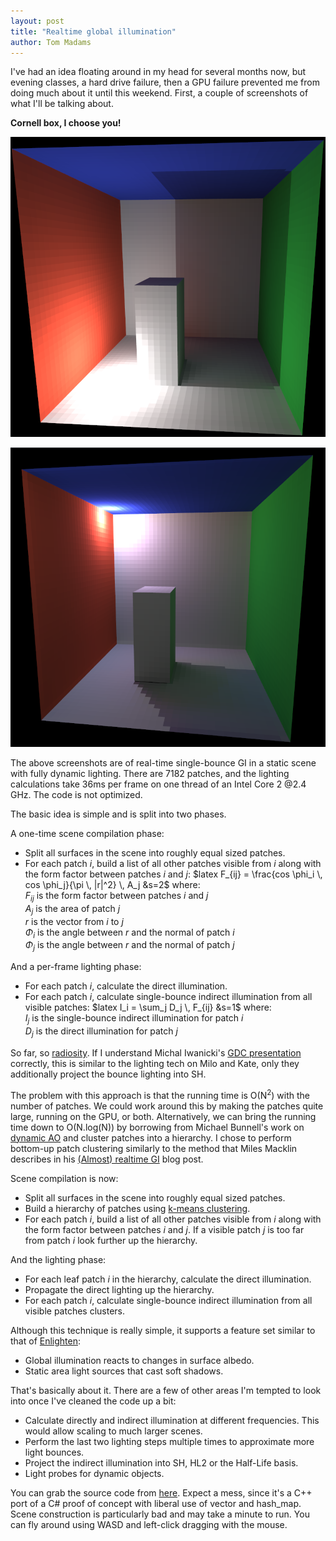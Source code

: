 ```yaml
---
layout: post
title: "Realtime global illumination"
author: Tom Madams
---
```


I've had an idea floating around in my head for several months now, but evening classes, a hard drive failure, then a GPU failure prevented me from doing much about it until this weekend. First, a couple of screenshots of what I'll be talking about.

__Cornell box, I choose you!__

[![alt text](/assets/imgs/2011/04/gi1.png)](/assets/imgs/2011/04/gi1.png)

[![alt text](/assets/imgs/2011/04/gi2.png)](/assets/imgs/2011/04/gi2.png)

The above screenshots are of real-time single-bounce GI in a static scene with fully dynamic lighting. There are 7182 patches, and the lighting calculations take 36ms per frame on one thread of an Intel Core 2 @2.4 GHz. The code is not optimized.

The basic idea is simple and is split into two phases.

A one-time scene compilation phase:
 - Split all surfaces in the scene into roughly equal sized patches.
 - For each patch _i_, build a list of all other patches visible from _i_ along with the form factor between patches _i_ and _j_:
          $latex F_{ij} = \frac{cos \phi_i \, cos \phi_j}{\pi \, |r|^2} \, A_j &s=2$
          where:<br>
          _F<sub>ij</sub>_ is the form factor between patches _i_ and _j_<br>
          _A<sub>j</sub>_ is the area of patch _j_<br>
          _r_ is the vector from _i_ to _j_<br>
          _&Phi;<sub>i</sub>_ is the angle between _r_ and the normal of patch _i_<br>
          _&Phi;<sub>j</sub>_ is the angle between _r_ and the normal of patch _j_<br>

And a per-frame lighting phase:
 - For each patch _i_, calculate the direct illumination.
 - For each patch _i_, calculate single-bounce indirect illumination from all visible patches:
        $latex I_i = \sum_j D_j \, F_{ij} &s=1$
        where:<br>
        _I<sub>j</sub>_ is the single-bounce indirect illumination for patch _i_<br>
        _D<sub>j</sub>_ is the direct illumination for patch _j_<br>

So far, so [radiosity](http://freespace.virgin.net/hugo.elias/radiosity/radiosity.htm). If I understand Michal Iwanicki's [GDC presentation](http://miciwan.com/GDC2011/GDC2011_Mega_Meshes.pdf) correctly, this is similar to the lighting tech on Milo and Kate, only they additionally project the bounce lighting into SH.

The problem with this approach is that the running time is O(N<sup>2</sup>) with the number of patches. We could work around this by making the patches quite large, running on the GPU, or both. Alternatively, we can bring the running time down to O(N.log(N)) by borrowing from Michael Bunnell's work on [dynamic AO](http://http.download.nvidia.com/developer/GPU_Gems_2/GPU_Gems2_ch14.pdf) and cluster patches into a hierarchy. I chose to perform bottom-up patch clustering similarly to the method that Miles Macklin describes in his [(Almost) realtime GI](http://mmack.wordpress.com/2009/01/21/almost-realtime-gi/) blog post.

Scene compilation is now:
 - Split all surfaces in the scene into roughly equal sized patches.
 - Build a hierarchy of patches using [k-means clustering](http://en.wikipedia.org/wiki/K-means_clustering).
 - For each patch _i_, build a list of all other patches visible from _i_ along with the form factor between patches _i_ and _j_. If a visible patch _j_ is too far from patch _i_ look further up the hierarchy.

And the lighting phase:
 - For each leaf patch _i_ in the hierarchy, calculate the direct illumination.
 - Propagate the direct lighting up the hierarchy.
 - For each patch _i_, calculate single-bounce indirect illumination from all visible patches clusters.

Although this technique is really simple, it supports a feature set similar to that of [Enlighten](http://www.geomerics.com/enlighten/):
 - Global illumination reacts to changes in surface albedo.
 - Static area light sources that cast soft shadows.

That's basically about it. There are a few of other areas I'm tempted to look into once I've cleaned the code up a bit:
 - Calculate directly and indirect illumination at different frequencies. This would allow scaling to much larger scenes.
 - Perform the last two lighting steps multiple times to approximate more light bounces.
 - Project the indirect illumination into SH, HL2 or the Half-Life basis.
 - Light probes for dynamic objects.

You can grab the source code from [here](http://code.google.com/p/imdoingitwrong/source/browse/#hg%2FGi%2FGi). Expect a mess, since it's a C++ port of a C# proof of concept with liberal use of vector and hash_map. Scene construction is particularly bad and may take a minute to run. You can fly around using WASD and left-click dragging with the mouse.
